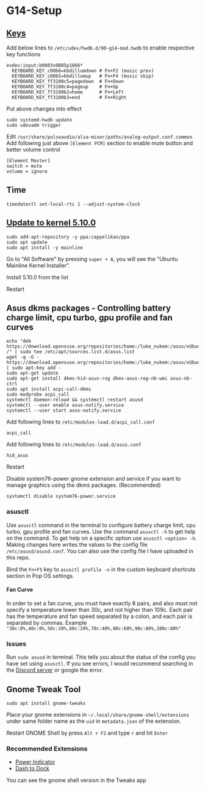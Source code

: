 # G14-Setup
## [Keys](https://www.reddit.com/r/ZephyrusG14/comments/k69zjm/linux_new_daily_driver/gek0v8t)
Add below lines to `/etc/udev/hwdb.d/90-g14-mod.hwdb` to enable respective key functions
```
evdev:input:b0003v0B05p1866*
  KEYBOARD_KEY_c00b6=kbdillumdown # Fn+F2 (music prev)
  KEYBOARD_KEY_c00b5=kbdillumup   # Fn+F4 (music skip)
  KEYBOARD_KEY_ff3100c5=pagedown  # Fn+Down
  KEYBOARD_KEY_ff3100c4=pageup    # Fn+Up
  KEYBOARD_KEY_ff3100b2=home      # Fn+Left
  KEYBOARD_KEY_ff3100b3=end       # Fn+Right
```
Put above changes into effect
```
sudo systemd-hwdb update
sudo udevadm trigger
```
Edit `/usr/share/pulseaudio/alsa-mixer/paths/analog-output.conf.common`
Add following just above `[Element PCM]` section to enable mute button and better volume control
```
[Element Master]
switch = mute
volume = ignore
```
## Time
`timedatectl set-local-rtc 1 --adjust-system-clock`
## [Update to kernel 5.10.0](https://pop-planet.info/forums/threads/kernels-installing-and-removing.758/)
```
sudo add-apt-repository -y ppa:cappelikan/ppa
sudo apt update
sudo apt install -y mainline
```
Go to "All Software" by pressing `super + A`, you will see the "Ubuntu Mainline Kernel Installer".

Install 5.10.0 from the list

Restart
## Asus dkms packages - Controlling battery charge limit, cpu turbo, gpu profile and fan curves
```
echo "deb https://download.opensuse.org/repositories/home:/luke_nukem:/asus/xUbuntu_20.10/ /" | sudo tee /etc/apt/sources.list.d/asus.list
wget -q -O - https://download.opensuse.org/repositories/home:/luke_nukem:/asus/xUbuntu_20.10/Release.key | sudo apt-key add -
sudo apt-get update
sudo apt-get install dkms-hid-asus-rog dkms-asus-rog-nb-wmi asus-nb-ctrl
sudo apt install acpi-call-dkms
sudo modprobe acpi_call
systemctl daemon-reload && systemctl restart asusd
systemctl --user enable asus-notify.service
systemctl --user start asus-notify.service
```
Add following lines to `/etc/modules-load.d/acpi_call.conf`
```
acpi_call
```
Add following lines to `/etc/modules-load.d/asus.conf`
```
hid_asus
```
Restart

Disable system76-power gnome extension and service if you want to manage graphics using the dkms packages. (Recommended)
```
systemctl disable system76-power.service
```
### asusctl
Use `asusctl` command in the terminal to configure battery charge limit, cpu turbo, gpu profile and fan curves. Use the command `asusctl -h` to get help on the command. To get help on a specific option use `asusctl <option> -h`. Making changes here writes the values to the config file `/etc/asusd/asusd.conf`.
You can also use the config file I have uploaded in this repo.

Bind the `Fn+F5` key to `asusctl profile -n` in the custom keyboard shortcuts section in Pop OS settings.
#### Fan Curve
In order to set a fan curve, you must have exactly 8 pairs, and also must not specify a temperature lower than 30c, and not higher than 109c. Each pair has the temperature and fan speed separated by a colon, and each pair is separated by commas. Example `"30c:0%,40c:0%,50c:20%,60c:20%,70c:40%,80c:60%,90c:80%,100c:80%"`
### Issues
Run `sudo asusd` in terminal. This tells you about the status of the config you have set using `asusctl`.
If you see errors, I would recommend searching in the [Discord server](https://discord.gg/ngbdKabAnP) or google the error.
## Gnome Tweak Tool
```
sudo apt install gnome-tweaks
```
Place your gnome extensions in `~/.local/share/gnome-shell/extensions` under same folder name as the `uid` in `metadata.json` of the extension.

Restart GNOME Shell by press `Alt + F2` and type `r` and hit `Enter`
### Recommended Extensions
- [Power Indicator](https://extensions.gnome.org/extension/1501/power-indicator/)
- [Dash to Dock](https://extensions.gnome.org/extension/307/dash-to-dock/)

You can see the gnome shell version in the Tweaks app
